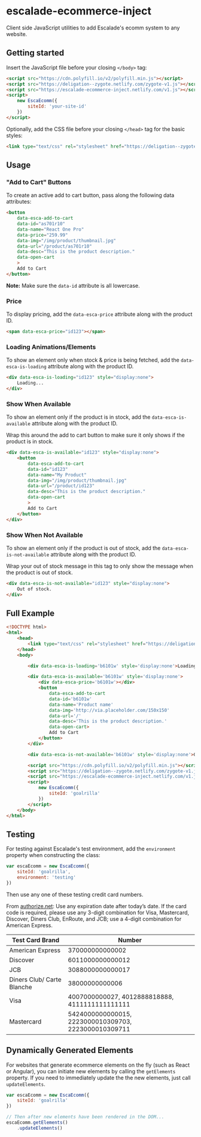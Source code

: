 # escalade-ecommerce-inject

Client side JavaScript utilities to add Escalade's ecomm system to any website.

## Getting started

Insert the JavaScript file before your closing `</body>` tag:

```html
<script src="https://cdn.polyfill.io/v2/polyfill.min.js"></script>
<script src="https://deligation--zygote.netlify.com/zygote-v1.js"></script>
<script src="https://escalade-ecommerce-inject.netlify.com/v1.js"></script>
<script>
	new EscaEcomm({
		siteId: 'your-site-id'
	})
</script>
```

Optionally, add the CSS file before your closing `</head>` tag for the basic styles:

```html
<link type="text/css" rel="stylesheet" href="https://deligation--zygote.netlify.com/zygote-v1.css">
```

## Usage

### "Add to Cart" Buttons

To create an active add to cart button, pass along the following data attributes:

```html
<button
	data-esca-add-to-cart
	data-id="as701r10"
	data-name="React One Pro"
	data-price="259.99"
	data-img="/img/product/thumbnail.jpg"
	data-url="/product/as701r10"
	data-desc="This is the product description."
	data-open-cart
	>
	Add to Cart
</button>
```

**Note:** Make sure the `data-id` attribute is all lowercase.

### Price

To display pricing, add the `data-esca-price` attribute along with the product ID.

```html
<span data-esca-price="id123"></span>
```

### Loading Animations/Elements

To show an element only when stock & price is being fetched, add the `data-esca-is-loading` attribute along with the product ID.

```html
<div data-esca-is-loading="id123" style="display:none">
	Loading...
</div>
```

### Show When Available

To show an element only if the product is in stock, add the `data-esca-is-available` attribute along with the product ID.

Wrap this around the add to cart button to make sure it only shows if the product is in stock.

```html
<div data-esca-is-available="id123" style="display:none">
	<button
		data-esca-add-to-cart
		data-id="id123"
		data-name="My Product"
		data-img="/img/product/thumbnail.jpg"
		data-url="/product/id123"
		data-desc="This is the product description."
		data-open-cart
		>
		Add to Cart
	</button>
</div>
```

### Show When Not Available

To show an element only if the product is out of stock, add the `data-esca-is-not-available` attribute along with the product ID.

Wrap your out of stock message in this tag to only show the message when the product is out of stock.

```html
<div data-esca-is-not-available="id123" style="display:none">
	Out of stock.
</div>
```

## Full Example

```html
<!DOCTYPE html>
<html>
	<head>
		<link type="text/css" rel="stylesheet" href="https://deligation--zygote.netlify.com/zygote-v1.css">
	</head>
	<body>

		<div data-esca-is-loading='b6101w' style='display:none'>Loading...</div>

		<div data-esca-is-available='b6101w' style='display:none'>
			<div data-esca-price='b6101w'></div>
			<button
				data-esca-add-to-cart
				data-id='b6101w'
				data-name='Product name'
				data-img='http://via.placeholder.com/150x150'
				data-url='/'
				data-desc='This is the product description.'
				data-open-cart>
				Add to Cart
			</button>
		</div>

		<div data-esca-is-not-available='b6101w' style='display:none'>Out of stock</div>

		<script src="https://cdn.polyfill.io/v2/polyfill.min.js"></script>
		<script src="https://deligation--zygote.netlify.com/zygote-v1.js"></script>
		<script src="https://escalade-ecommerce-inject.netlify.com/v1.js"></script>
		<script>
			new EscaEcomm({
				siteId: 'goalrilla'
			})
		</script>
	</body>
</html>
```

## Testing

For testing against Escalade's test environment, add the `environment` property when constructing the class:

```javascript
var escaEcomm = new EscaEcomm({
	siteId: 'goalrilla',
	environment: 'testing'
})
```

Then use any one of these testing credit card numbers.

From [authorize.net](https://developer.authorize.net/hello_world/testing_guide/): Use any expiration date after today’s date. If the card code is required, please use any 3-digit combination for Visa, Mastercard, Discover, Diners Club, EnRoute, and JCB; use a 4-digit combination for American Express.


Test Card Brand | Number
--- | ---
American Express | 370000000000002
Discover | 6011000000000012
JCB | 3088000000000017
Diners Club/ Carte Blanche | 38000000000006
Visa | 4007000000027, 4012888818888, 4111111111111111
Mastercard | 5424000000000015, 2223000010309703, 2223000010309711

## Dynamically Generated Elements

For websites that generate ecommerce elements on the fly (such as React or Angular), you can initiate new elements by calling the `getElements` property. If you need to immediately update the the new elements, just call `updateElements`.

```javascript
var escaEcomm = new EscaEcomm({
	siteId: 'goalrilla'
})

// Then after new elements have been rendered in the DOM...
escaEcomm.getElements()
	.updateElements()
```
